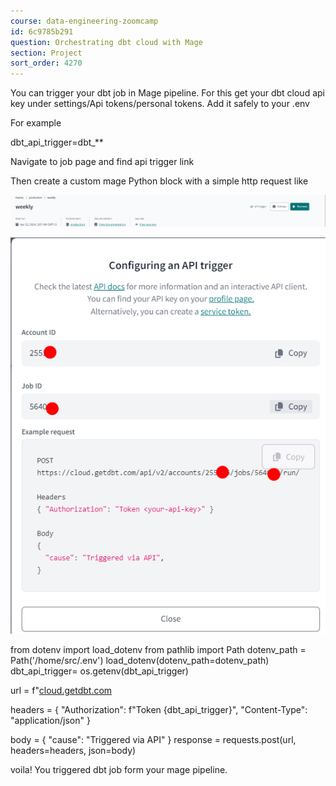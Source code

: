 ```yaml
---
course: data-engineering-zoomcamp
id: 6c9785b291
question: Orchestrating dbt cloud with Mage
section: Project
sort_order: 4270
---
```


You can trigger your dbt job in Mage pipeline. For this get your dbt cloud api key under settings/Api tokens/personal tokens. Add it safely to  your .env

For example

dbt_api_trigger=dbt_**

Navigate to job page and find api trigger  link

Then create a custom mage Python block with a simple http request like

![Image](images/data-engineering-zoomcamp/image_981381c8.png)

![Image](images/data-engineering-zoomcamp/image_ebc771b3.png)

from dotenv import load_dotenv
from pathlib import Path
dotenv_path = Path('/home/src/.env')
load_dotenv(dotenv_path=dotenv_path)
dbt_api_trigger= os.getenv(dbt_api_trigger)

url = f"[cloud.getdbt.com](https://cloud.getdbt.com/api/v2/accounts/{dbt_account_id}/jobs/<job_id>/run/")

headers = {
        "Authorization": f"Token {dbt_api_trigger}",
        "Content-Type": "application/json" }

body = {
        "cause": "Triggered via API"
    }
    response = requests.post(url, headers=headers, json=body)

voila! You triggered dbt job form your mage pipeline.

